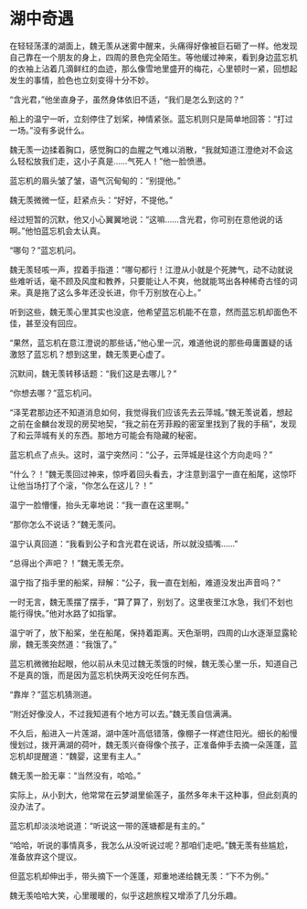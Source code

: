 # 湖中奇遇

在轻轻荡漾的湖面上，魏无羡从迷雾中醒来，头痛得好像被巨石砸了一样。他发现自己靠在一个朋友的身上，四周的景色完全陌生。等他缓过神来，看到身边蓝忘机的衣袖上沾着几滴鲜红的血迹，那么像雪地里盛开的梅花，心里顿时一紧，回想起发生的事情，脸色也立刻变得十分不妙。

“含光君，”他坐直身子，虽然身体依旧不适，“我们是怎么到这的？”

船上的温宁一听，立刻停住了划桨，神情紧张。蓝忘机则只是简单地回答：“打过一场。”没有多说什么。

魏无羡一边揉着胸口，感觉胸口的血腥之气难以消散，“我就知道江澄绝对不会这么轻松放我们走，这小子真是……气死人！”他一脸愤懑。

蓝忘机的眉头皱了皱，语气沉甸甸的：“别提他。”

魏无羡微微一怔，赶紧点头：“好好，不提他。”

经过短暂的沉默，他又小心翼翼地说：“这嘛……含光君，你可别在意他说的话啊。”他怕蓝忘机会太认真。

“哪句？”蓝忘机问。

魏无羡轻咳一声，捏着手指道：“哪句都行！江澄从小就是个死脾气，动不动就说些难听话，毫不顾及风度和教养，只要能让人不爽，他就能骂出各种稀奇古怪的词来。真是拖了这么多年还没长进，你千万别放在心上。”

听到这些，魏无羡心里其实也没底，他希望蓝忘机能不在意，然而蓝忘机却面色不佳，甚至没有回应。

“果然，蓝忘机在意江澄说的那些话，”他心里一沉，难道他说的那些毋庸置疑的话激怒了蓝忘机？想到这里，魏无羡更心虚了。

沉默间，魏无羡转移话题：“我们这是去哪儿？”

“你想去哪？”蓝忘机问。

“泽芜君那边还不知道消息如何，我觉得我们应该先去云萍城。”魏无羡说着，想起之前在金麟台发现的房契地契，“我之前在芳菲殿的密室里找到了我的手稿”，发现了和云萍城有关的东西。那地方可能会有隐藏的秘密。

蓝忘机点了点头。这时，温宁突然问：“公子，云萍城是往这个方向走吗？”

“什么？！”魏无羡回过神来，惊呼着回头看去，才注意到温宁一直在船尾，这惊吓让他当场打了个滚，“你怎么在这儿？！”

温宁一脸懵懂，抬头无辜地说：“我一直在这里啊。”

“那你怎么不说话？”魏无羡问。

温宁认真回道：“我看到公子和含光君在说话，所以就没插嘴……”

“总得出个声吧？！”魏无羡无奈。

温宁指了指手里的船桨，辩解：“公子，我一直在划船，难道没发出声音吗？”

一时无言，魏无羡摆了摆手，“算了算了，别划了。这里夜里江水急，我们不划也能行得快。”他对水路了如指掌。

温宁听了，放下船桨，坐在船尾，保持着距离。天色渐明，四周的山水逐渐显露轮廓，魏无羡突然道：“我饿了。”

蓝忘机微微抬起眼，他以前从未见过魏无羡饿的时候，魏无羡心里一乐，知道自己不是真的饿，而是因为蓝忘机快两天没吃任何东西。

“靠岸？”蓝忘机猜测道。

“附近好像没人，不过我知道有个地方可以去。”魏无羡自信满满。

不久后，船进入一片莲湖，湖中莲叶高低错落，像棚子一样遮住阳光。细长的船慢慢划过，拨开满湖的荷叶，魏无羡兴奋得像个孩子，正准备伸手去摘一朵莲蓬，蓝忘机却提醒道：“魏婴，这里有主人。”

魏无羡一脸无辜：“当然没有，哈哈。”

实际上，从小到大，他常常在云梦湖里偷莲子，虽然多年未干这种事，但此刻真的没办法了。

蓝忘机却淡淡地说道：“听说这一带的莲塘都是有主的。”

“哈哈，听说的事情真多，我怎么从没听说过呢？那咱们走吧。”魏无羡有些尴尬，准备放弃这个提议。

但蓝忘机却伸出手，带头摘下一个莲蓬，郑重地递给魏无羡：“下不为例。”

魏无羡哈哈大笑，心里暖暖的，似乎这趟旅程又增添了几分乐趣。